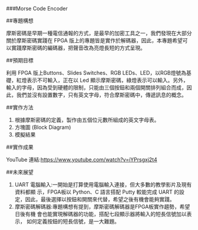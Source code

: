 ###Morse Code Encoder

##專題構想

摩斯密碼是早期一種電信通報的方式，是最早的加密工具之一，我們發現在大部分關於摩斯密碼實踐在 FPGA 版上的專題皆是實作於解碼器，因此，本專題希望可以實踐摩斯密碼的編碼器，把聲音改為亮燈長短的方式呈現。

##預期目標

利用 FPGA 版上Buttons、Slides Switches、RGB LEDs、LED，以RGB燈號為基礎，紅燈表示不可輸入，正在以 Led 顯示摩斯密碼，綠燈表示可以輸入。另外，輸入的字母，因為受到硬體的限制，只能由三個按鈕和兩個開關排列組合而成，因此，我們並沒有設置數字，只有英文字母，符合摩斯密碼中，傳遞訊息的概念。

##實作方法

1. 根據摩斯密碼的定義，製作由五個位元數所組成的英文字母表。
2. 方塊圖 (Block Diagram)
3. 模擬結果

##實作成果

YouTube 連結:https://www.youtube.com/watch?v=iYPrsgxj2t4

##未來展望

1. UART 電腦輸入:一開始是打算使用電腦輸入連接，但大多數的教學影片及現有資料都顯 示，FPGA板以 Python、C 語言搭配 Putty 較能完成 UART 的設定，因此，最後選擇以按鈕和開關來代替，希望之後有機會能夠實踐。
2. 摩斯密碼解碼器:專題構想有提到，摩斯密碼解碼器是FPGA板實作趨勢，希望日後有機 會也能實現解碼器的功能，搭配七段顯示器將輸入的短長信號加以表示， 如何定義按鈕的短長信號，是一大難題。
